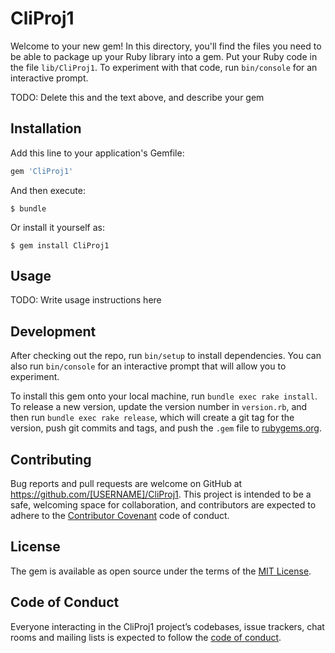 # CliProj1

Welcome to your new gem! In this directory, you'll find the files you need to be able to package up your Ruby library into a gem. Put your Ruby code in the file `lib/CliProj1`. To experiment with that code, run `bin/console` for an interactive prompt.

TODO: Delete this and the text above, and describe your gem

## Installation

Add this line to your application's Gemfile:

```ruby
gem 'CliProj1'
```

And then execute:

    $ bundle

Or install it yourself as:

    $ gem install CliProj1

## Usage

TODO: Write usage instructions here

## Development

After checking out the repo, run `bin/setup` to install dependencies. You can also run `bin/console` for an interactive prompt that will allow you to experiment.

To install this gem onto your local machine, run `bundle exec rake install`. To release a new version, update the version number in `version.rb`, and then run `bundle exec rake release`, which will create a git tag for the version, push git commits and tags, and push the `.gem` file to [rubygems.org](https://rubygems.org).

## Contributing

Bug reports and pull requests are welcome on GitHub at https://github.com/[USERNAME]/CliProj1. This project is intended to be a safe, welcoming space for collaboration, and contributors are expected to adhere to the [Contributor Covenant](http://contributor-covenant.org) code of conduct.

## License

The gem is available as open source under the terms of the [MIT License](https://opensource.org/licenses/MIT).

## Code of Conduct

Everyone interacting in the CliProj1 project’s codebases, issue trackers, chat rooms and mailing lists is expected to follow the [code of conduct](https://github.com/[USERNAME]/CliProj1/blob/master/CODE_OF_CONDUCT.md).
